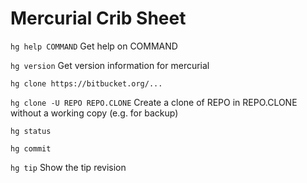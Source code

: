 Mercurial Crib Sheet
====================

`hg help COMMAND` Get help on COMMAND

`hg version` Get version information for mercurial

`hg clone https://bitbucket.org/...`

`hg clone -U REPO REPO.CLONE` Create a clone of REPO in REPO.CLONE without a working copy (e.g. for backup)

`hg status`

`hg commit`

`hg tip` Show the tip revision
